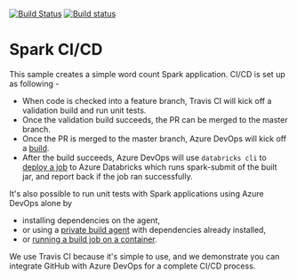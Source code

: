 [![Build Status](https://travis-ci.com/liupeirong/spark-cicd.svg?branch=master)](https://travis-ci.com/liupeirong/spark-cicd)
[![Build status](https://dev.azure.com/paigedevops/spark-github-cd/_apis/build/status/liupeirong.spark-cicd-maven-build?branchName=master)](https://dev.azure.com/paigedevops/spark-github-cd/_build/latest?definitionId=4)

# Spark CI/CD

This sample creates a simple word count Spark application. CI/CD is set up as following - 
* When code is checked into a feature branch, Travis CI will kick off a validation build and run unit tests. 
* Once the validation build succeeds, the PR can be merged to the master branch. 
* Once the PR is merged to the master branch, Azure DevOps will kick off a [build](https://dev.azure.com/paigedevops/spark-github-cd/_build?definitionId=4). 
* After the build succeeds, Azure DevOps will use ```databricks cli``` to [deploy a job](https://dev.azure.com/paigedevops/spark-github-cd/_release?view=mine&definitionId=1) to Azure Databricks which runs spark-submit of the built jar, and report back if the job ran successfully. 

It's also possible to run unit tests with Spark applications using Azure DevOps alone by
* installing dependencies on the agent, 
* or using a [private build agent](https://docs.microsoft.com/en-us/azure/devops/pipelines/agents/v2-linux?view=vsts) with dependencies already installed, 
* or [running a build job on a container](https://docs.microsoft.com/en-us/azure/devops/pipelines/process/container-phases?view=vsts&tabs=yaml). 

We use Travis CI because it's simple to use, and we demonstrate you can integrate GitHub with Azure DevOps for a complete CI/CD process. 